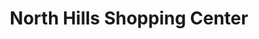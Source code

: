 ---
title: "North Hills Shopping Center"
url: /north-hills/north-hills-shopping-center/
shop: mall
---